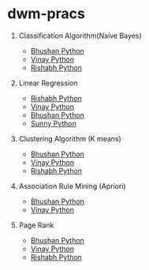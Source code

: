 # dwm-pracs

1. Classification Algorithm(Naive Bayes)
    - [Bhushan Python](https://github.com/bhushan-borole/dwm-pracs/blob/master/naive_bayes/naive_bayes_pandas.py)
    - [Vinay Python](https://github.com/bhushan-borole/dwm-pracs/blob/master/naive_bayes/nb_csv_vinay.py)  
    - [Rishabh Python](https://github.com/bhushan-borole/dwm-pracs/blob/master/naive_bayes/nb_rishabh.py)  
  
2. Linear Regression
    - [Rishabh Python](https://github.com/bhushan-borole/dwm-pracs/tree/master/linear_regression/rishabh)
    - [Vinay Python](https://github.com/vinay-deshmukh/DWM_Codes/blob/master/dwm-linear-regression/lin_reg.py)  
    - [Bhushan Python](https://github.com/bhushan-borole/dwm-pracs/tree/master/linear_regression/bhushan)
    - [Sunny Python](https://github.com/bhushan-borole/dwm-pracs/blob/master/linear_regression/sunny/linear_reg.py)

3. Clustering Algorithm (K means)
    - [Bhushan Python](https://github.com/bhushan-borole/dwm-pracs/blob/master/clustering/kmeans_clustering.py)
    - [Vinay Python](https://github.com/vinay-deshmukh/DWM_Codes/blob/master/dwm-kmeans/kmeans_new.py)
    - [Rishabh Python](https://github.com/bhushan-borole/dwm-pracs/blob/master/clustering/kmeans_clustering_rishabh.py)

4. Association Rule Mining (Apriori)
   - [Bhushan Python](https://github.com/bhushan-borole/dwm-pracs/tree/master/apriori)
   - [Vinay Python](https://github.com/vinay-deshmukh/DWM_Codes/blob/master/dwm-apriori-algorithm/apriori_new.py)

5. Page Rank
   - [Bhushan Python](https://github.com/bhushan-borole/dwm-pracs/tree/master/pagerank)
   - [Vinay Python](https://github.com/vinay-deshmukh/DWM_Codes/blob/master/dwm-page-rank/page_rank.py)
   - [Rishabh Python](https://github.com/RishabhBhatnagar/TE/blob/master/dwm/pagerank/pagerank.py)
